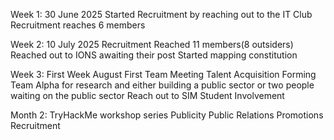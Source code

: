 Week 1: 30 June 2025
Started Recruitment by reaching out to the IT Club
Recruitment reaches 6 members

Week 2: 10 July 2025
Recruitment Reached 11 members(8 outsiders)
Reached out to IONS awaiting their post
Started mapping constitution

Week 3: First Week August
First Team Meeting
Talent Acquisition
Forming Team Alpha for research
and either building a public sector or two people waiting on the public sector
	Reach out to SIM Student Involvement

Month 2:
TryHackMe workshop series
Publicity
Public Relations
Promotions
Recruitment
